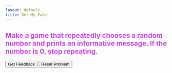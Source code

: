 ```yaml
---
layout: default
title: Get My Fate
---
```


<h2 style="color:#cb42f5">Make a game that repeatedly chooses a random number and prints an informative message. If the number is 0, stop repeating. </h2>

<div id="sortableTrash" class="sortable-code"></div> 
<div id="sortable" class="sortable-code"></div> 
<div style="clear:both;"></div> 
<p> 
    <input id="feedbackLink" value="Get Feedback" type="button" /> 
    <input id="newInstanceLink" value="Reset Problem" type="button" /> 
</p> 
<script type="text/javascript"> 
(function(){
  var initial = "while True:\n" +
    "	number = randint(0, 2)\n" +
    "    if number == 0:\n" +
    "    	print(&#039;You got 0.&#039;)\n" +
    "        break\n" +
    "    if number == 1:\n" +
    "    	print(&#039;You got 1.&#039;)\n" +
    "    if number == 2:\n" +
    "    	print(&#039;You got 2.&#039;)\n" +
    "    input(&#039;press enter&#039;)\n" +
    "        \n" +
    "while true: #distractor\n" +
    "while True #distractor\n" +
    "print(You got 0.) #distractor\n" +
    "if number = 0 #distractor\n" +
    "if number == 0 #distractor";
  var parsonsPuzzle = new ParsonsWidget({
    "sortableId": "sortable",
    "max_wrong_lines": 10,
    "grader": ParsonsWidget._graders.LineBasedGrader,
    "exec_limit": 2500,
    "can_indent": true,
    "x_indent": 50,
    "lang": "en",
    "trashId": "sortableTrash"
  });
  parsonsPuzzle.init(initial);
  parsonsPuzzle.shuffleLines();
  $("#newInstanceLink").click(function(event){ 
      event.preventDefault(); 
      parsonsPuzzle.shuffleLines(); 
  }); 
  $("#feedbackLink").click(function(event){ 
      event.preventDefault(); 
      parsonsPuzzle.getFeedback(); 
  }); 
})(); 
</script>
